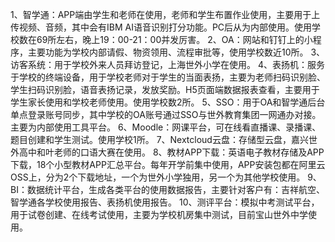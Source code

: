 1、智学通：APP端由学生和老师在使用，老师和学生布置作业使用，主要用于上传视频、音频，其中会有IBM AI语音识别打分功能。PC后从为内部使用。使用学校数在69所左右，晚上19：00-21：00并发厉害。
2、OA：网站和钉钉上的小程序，主要功能为学校内部请假、物资领用、流程审批等，使用学校数近10所。
3、访客系统：用于学校外来人员拜访登记，上海世外小学在使用。
4、表扬机：服务于学校的终端设备，用于学校老师对于学生的当面表扬，主要为老师扫码识别脸、学生扫码识别脸，语音表扬记录，发放奖励。H5页面端数据报表查看，主要用于学生家长使用和学校老师使用。使用学校数2所。
5、SSO：用于OA和智学通后台单点登录账号同步，其中学校的OA账号通过SSO与世外教育集团一网通办对接。主要为内部使用工具平台。
6、Moodle：网课平台，可在线看直播课、录播课、题目创建和学生测试。使用学校1所。
7、Nextcloud云盘：存储型云盘，嘉兴世外高中和叶老师的口语大赛在使用。
8、教材APP下载：英语电子教材存储及APP下载，18个小型教材APP汇总平台。每年开学前集中使用，APP安装包都在阿里云OSS上，分为2个下载地址，一个为世外小学独用，另一个为其他学校使用。
9、BI：数据统计平台，生成各类平台的使用数据报告，主要针对客户有：吉祥航空、智学通各学校使用报告、表扬机使用报告。
10、测评平台：模拟中考测试平台，用于试卷创建、在线考试使用，主要为学校机房集中测试，目前宝山世外中学使用。

